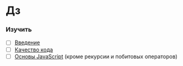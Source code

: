 # Дз

### Изучить

- [ ] [Введение](https://learn.javascript.ru/getting-started)
- [ ] [Качество кода](https://learn.javascript.ru/writing-js)
- [ ] [Основы JavaScript](https://learn.javascript.ru/first-steps)  (кроме рекурсии и побитовых операторов)
